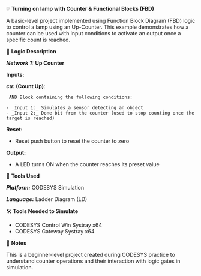 💡 **Turning on lamp with Counter & Functional Blocks (FBD)**

A basic-level project implemented using Function Block Diagram (FBD) logic to control a lamp using an Up-Counter. This example demonstrates how a counter can be used with input conditions to activate an output once a specific count is reached.

🧩 **Logic Description**

_**Network 1:**_ **Up Counter**

  **Inputs:**
  
   _**cu:**_ **(Count Up)**:
 
     AND Block containing the following conditions:
  
    - _Input 1:_ Simulates a sensor detecting an object
    - _Input 2:_ Done bit from the counter (used to stop counting once the target is reached)

 **Reset:**

  - Reset push button to reset the counter to zero
  
**Output:**
  
  - A LED turns ON when the counter reaches its preset value

🔧 **Tools Used**

_**Platform:**_ CODESYS Simulation

_**Language:**_ Ladder Diagram (LD)

🛠️ **Tools Needed to Simulate**

- CODESYS Control Win Systray x64
- CODESYS Gateway Systray x64

📌 **Notes**

This is a beginner-level project created during CODESYS practice to understand counter operations and their interaction with logic gates in simulation.
